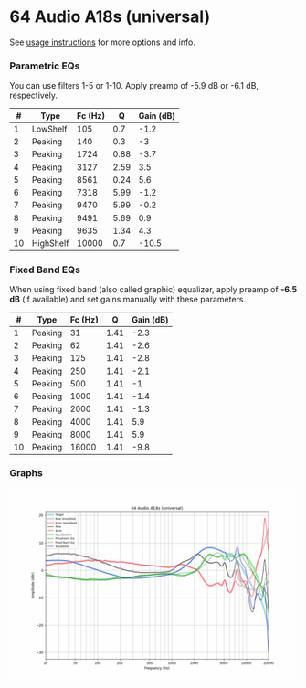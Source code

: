 # 64 Audio A18s (universal)
See [usage instructions](https://github.com/jaakkopasanen/AutoEq#usage) for more options and info.

### Parametric EQs
You can use filters 1-5 or 1-10. Apply preamp of -5.9 dB or -6.1 dB, respectively.

|   # | Type      |   Fc (Hz) |    Q |   Gain (dB) |
|-----|-----------|-----------|------|-------------|
|   1 | LowShelf  |       105 | 0.7  |        -1.2 |
|   2 | Peaking   |       140 | 0.3  |        -3   |
|   3 | Peaking   |      1724 | 0.88 |        -3.7 |
|   4 | Peaking   |      3127 | 2.59 |         3.5 |
|   5 | Peaking   |      8561 | 0.24 |         5.6 |
|   6 | Peaking   |      7318 | 5.99 |        -1.2 |
|   7 | Peaking   |      9470 | 5.99 |        -0.2 |
|   8 | Peaking   |      9491 | 5.69 |         0.9 |
|   9 | Peaking   |      9635 | 1.34 |         4.3 |
|  10 | HighShelf |     10000 | 0.7  |       -10.5 |

### Fixed Band EQs
When using fixed band (also called graphic) equalizer, apply preamp of **-6.5 dB** (if available) and set gains manually with these parameters.

|   # | Type    |   Fc (Hz) |    Q |   Gain (dB) |
|-----|---------|-----------|------|-------------|
|   1 | Peaking |        31 | 1.41 |        -2.3 |
|   2 | Peaking |        62 | 1.41 |        -2.6 |
|   3 | Peaking |       125 | 1.41 |        -2.8 |
|   4 | Peaking |       250 | 1.41 |        -2.1 |
|   5 | Peaking |       500 | 1.41 |        -1   |
|   6 | Peaking |      1000 | 1.41 |        -1.4 |
|   7 | Peaking |      2000 | 1.41 |        -1.3 |
|   8 | Peaking |      4000 | 1.41 |         5.9 |
|   9 | Peaking |      8000 | 1.41 |         5.9 |
|  10 | Peaking |     16000 | 1.41 |        -9.8 |

### Graphs
![](./64%20Audio%20A18s%20(universal).png)
